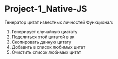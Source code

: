 # Project-1_Native-JS
Генератор цитат известных личностей
Функционал:
1. Генерирует случайную циатату
2. Поделиться этой цитатой в вк
3. Скопировать данную цитату
4. Добавить в список любимых цитат
5. Очистить список любимых цитат
   
